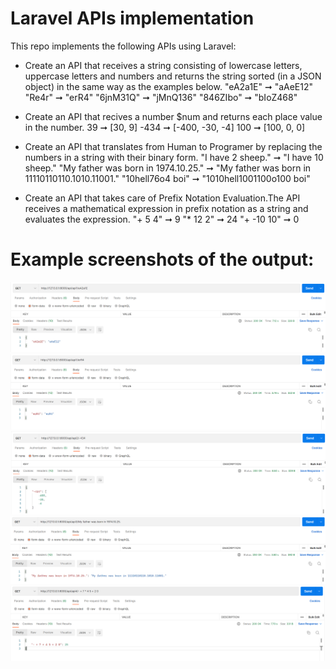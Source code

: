 # Laravel APIs implementation

This repo implements the following APIs using Laravel:
* Create an API that receives a string consisting of lowercase letters, uppercase letters and numbers and returns the string sorted (in a JSON object) in the same way as the examples below.
"eA2a1E" ➞ "aAeE12"
"Re4r" ➞ "erR4"
"6jnM31Q" ➞ "jMnQ136"
"846ZIbo" ➞ "bIoZ468"

* Create an API that recives a number $num and returns each place value in the number.
39 ➞ [30, 9]
-434 ➞ [-400, -30, -4]
100 ➞ [100, 0, 0]

* Create an API that translates from Human to Programer by replacing the numbers in a string with their binary form.
"I have 2 sheep." ➞ "I have 10 sheep."
"My father was born in 1974.10.25." ➞ "My father was born in 11110110110.1010.11001."
"10hell76o4 boi" ➞ "1010hell1001100o100 boi"

* Create an API that takes care of Prefix Notation Evaluation.The API receives a mathematical expression in prefix notation as a string and evaluates the expression.
"+ 5 4" ➞ 9
"* 12 2" ➞ 24
"+ -10 10" ➞ 0

# Example screenshots of the output:
<img src="./images-ss/api1.1.PNG">
<img src="./images-ss/api1.2.PNG">
<img src="./images-ss/api2.PNG">
<img src="./images-ss/api3.PNG">
<img src="./images-ss/api4.PNG">
